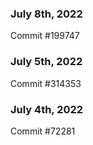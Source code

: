 ### July 8th, 2022

Commit #199747

### July 5th, 2022

Commit #314353


### July 4th, 2022

Commit #72281

